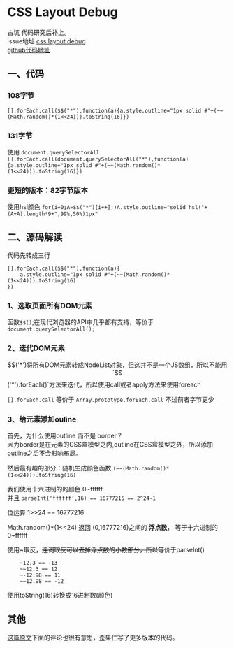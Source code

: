 # CSS Layout Debug

占坑 代码研究后补上。  
issue地址 [css layout debug](https://github.com/ccforward/cc/issues/3)  
[github代码地址](https://gist.github.com/addyosmani/fd3999ea7fce242756b1)

## 一、代码
### 108字节 
`[].forEach.call($$("*"),function(a){a.style.outline="1px solid #"+(~~(Math.random()*(1<<24))).toString(16)})`

### 131字节
使用 `document.querySelectorAll`
`[].forEach.call(document.querySelectorAll("*"),function(a){a.style.outline="1px solid #"+(~~(Math.random()*(1<<24))).toString(16)})`

### 更短的版本：82字节版本
使用hsl颜色
`for(i=0;A=$$("*")[i++];)A.style.outline="solid hsl("+(A+A).length*9+",99%,50%)1px"`

## 二、源码解读

代码先转成三行

	[].forEach.call($$("*"),function(a){
		a.style.outline="1px solid #"+(~~(Math.random()*(1<<24))).toString(16)
	})

### 1、选取页面所有DOM元素
函数`$$()`;在现代浏览器的API中几乎都有支持，等价于 `document.querySelectorAll();`

### 2、迭代DOM元素
$$('*')将所有DOM元素转成NodeList对象，但这并不是一个JS数组，所以不能用`$$('*').forEach()`方法来迭代，所以使用call或者apply方法来使用foreach

`[].forEach.call` 等价于 `Array.prototype.forEach.call` 不过前者字节更少

### 3、给元素添加ouline
首先，为什么使用outline 而不是 border？  
因为border是在元素的CSS盒模型之内,outline在CSS盒模型之外，所以添加outline之后不会影响布局。

然后最有趣的部分：随机生成颜色函数
`(~~(Math.random()*(1<<24))).toString(16)`  

我们使用十六进制的的颜色 0~ffffff  
并且 `parseInt('ffffff',16) == 16777215 == 2^24-1`

位运算 1>>24 == 16777216

Math.random()*(1<<24) 返回 (0,16777216)之间的 **浮点数**， 等于十六进制的 0~ffffff

使用~取反，~~连词取反可以去掉浮点数的小数部分，所以~~等价于parseInt()

```
	~12.3 == -13
	~~12.3 == 12
	~-12.98 == 11
	~~12.98 == -12
``` 

使用toString(16)转换成16进制数(颜色)

## 其他
[这篇原文](https://gist.github.com/addyosmani/fd3999ea7fce242756b1)下面的评论也很有意思，歪果仁写了更多版本的代码。


